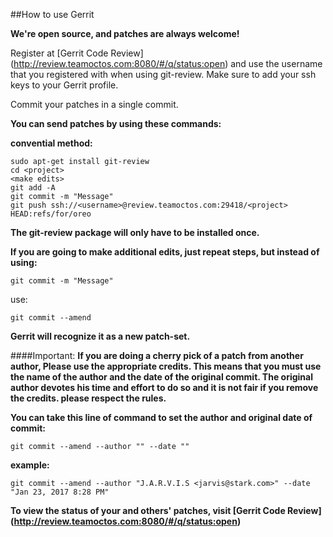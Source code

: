 ##How to use Gerrit

**We're open source, and patches are always welcome!**

Register at [Gerrit Code Review] (http://review.teamoctos.com:8080/#/q/status:open) and use the username that you registered with when using git-review.
Make sure to add your ssh keys to your Gerrit profile.

Commit your patches in a single commit.

**You can send patches by using these commands:**

**convential method:**

    sudo apt-get install git-review
    cd <project>
    <make edits>
    git add -A
    git commit -m "Message"
    git push ssh://<username>@review.teamoctos.com:29418/<project> HEAD:refs/for/oreo

**The git-review package will only have to be installed once.**

**If you are going to make additional edits, just repeat steps, but instead of using:**

    git commit -m "Message"

use:

    git commit --amend

**Gerrit will recognize it as a new patch-set.**

####Important:
**If you are doing a cherry pick of a patch from another author, Please use the appropriate credits.
This means that you must use the name of the author and the date of the original commit.
The original author devotes his time and effort to do so and it is not fair if you remove the credits.
please respect the rules.**

**You can take this line of command to set the author and original date of commit:**

    git commit --amend --author "" --date ""

**example:**

    git commit --amend --author "J.A.R.V.I.S <jarvis@stark.com>" --date "Jan 23, 2017 8:28 PM"

**To view the status of your and others' patches, visit [Gerrit Code Review] (http://review.teamoctos.com:8080/#/q/status:open)**

